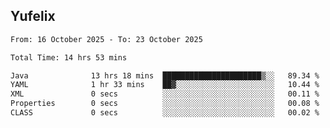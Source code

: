 ## Yufelix

<!--START_SECTION:waka-->

```txt
From: 16 October 2025 - To: 23 October 2025

Total Time: 14 hrs 53 mins

Java              13 hrs 18 mins  ██████████████████████▒░░   89.34 %
YAML              1 hr 33 mins    ██▓░░░░░░░░░░░░░░░░░░░░░░   10.44 %
XML               0 secs          ░░░░░░░░░░░░░░░░░░░░░░░░░   00.11 %
Properties        0 secs          ░░░░░░░░░░░░░░░░░░░░░░░░░   00.08 %
CLASS             0 secs          ░░░░░░░░░░░░░░░░░░░░░░░░░   00.02 %
```

<!--END_SECTION:waka-->

